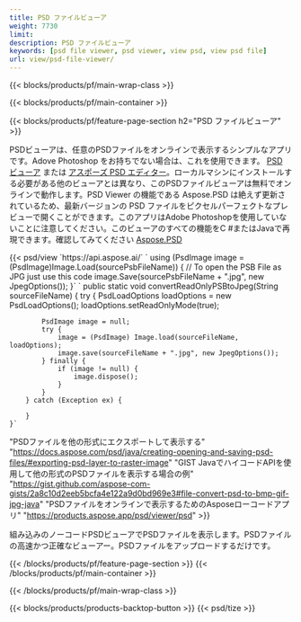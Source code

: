 ```yaml
---
title: PSD ファイルビューア
weight: 7730
limit: 
description: PSD ファイルビューア
keywords: [psd file viewer, psd viewer, view psd, view psd file]
url: view/psd-file-viewer/
---
```


{{< blocks/products/pf/main-wrap-class >}}

{{< blocks/products/pf/main-container >}}

{{< blocks/products/pf/feature-page-section h2="PSD ファイルビューア" >}}
<p>PSDビューアは、任意のPSDファイルをオンラインで表示するシンプルなアプリです。Adove Photoshop をお持ちでない場合は、これを使用できます。 <a href="/psd/view/psd-file-viewer">PSD ビューア</a> または <a href="https://products.aspose.app/psd/editor">アスポーズ PSD エディター</a>。ローカルマシンにインストールする必要がある他のビューアとは異なり、このPSDファイルビューアは無料でオンラインで動作します。PSD Viewer の機能である Aspose.PSD は絶えず更新されているため、最新バージョンの PSD ファイルをピクセルパーフェクトなプレビューで開くことができます。このアプリはAdobe Photoshopを使用していないことに注意してください。このビューアのすべての機能をC #またはJavaで再現できます。確認してみてください <a href="https://products.aspose.com/psd">Aspose.PSD</a></p>
{{< psd/view `https://api.aspose.ai/` 
`    using (PsdImage image = (PsdImage)Image.Load(sourcePsbFileName))
    {
	    // To open the PSB File as JPG just use this code
        image.Save(sourcePsbFileName + ".jpg",  new JpegOptions());
    }` `    public static void convertReadOnlyPSBtoJpeg(String sourceFileName) {
        try {
            PsdLoadOptions loadOptions = new PsdLoadOptions();
            loadOptions.setReadOnlyMode(true);
            
            PsdImage image = null;
            try {
                image = (PsdImage) Image.load(sourceFileName, loadOptions);
                image.save(sourceFileName + ".jpg", new JpegOptions());
            } finally {
                if (image != null) {
                    image.dispose();
                }
            }
        } catch (Exception ex) {

        }
    }` 
"PSDファイルを他の形式にエクスポートして表示する" "https://docs.aspose.com/psd/java/creating-opening-and-saving-psd-files/#exporting-psd-layer-to-raster-image" 
"GIST JavaでハイコードAPIを使用して他の形式のPSDファイルを表示する場合の例" "https://gist.github.com/aspose-com-gists/2a8c10d2eeb5bcfa4e122a9d0bd969e3#file-convert-psd-to-bmp-gif-jpg-java" 
"PSDファイルをオンラインで表示するためのAsposeローコードアプリ" "https://products.aspose.app/psd/viewer/psd" >}}
<p>組み込みのノーコードPSDビューアでPSDファイルを表示します。PSDファイルの高速かつ正確なビューアー。PSDファイルをアップロードするだけです。</p>
{{< /blocks/products/pf/feature-page-section >}}
{{< /blocks/products/pf/main-container >}}


{{< /blocks/products/pf/main-wrap-class >}}

{{< blocks/products/products-backtop-button >}}
{{< psd/tize >}}
